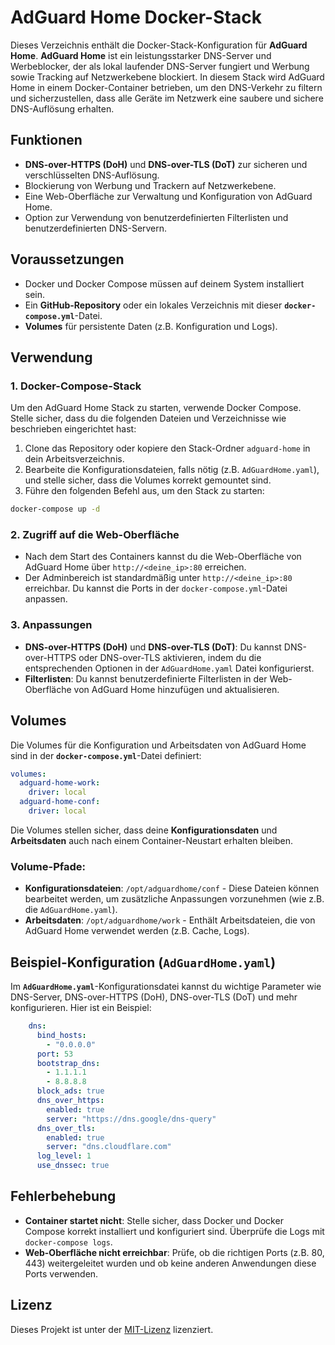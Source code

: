 # AdGuard Home Docker-Stack

Dieses Verzeichnis enthält die Docker-Stack-Konfiguration für **AdGuard Home**. **AdGuard Home** ist ein leistungsstarker DNS-Server und Werbeblocker, der als lokal laufender DNS-Server fungiert und Werbung sowie Tracking auf Netzwerkebene blockiert. In diesem Stack wird AdGuard Home in einem Docker-Container betrieben, um den DNS-Verkehr zu filtern und sicherzustellen, dass alle Geräte im Netzwerk eine saubere und sichere DNS-Auflösung erhalten.

## Funktionen

- **DNS-over-HTTPS (DoH)** und **DNS-over-TLS (DoT)** zur sicheren und verschlüsselten DNS-Auflösung.
- Blockierung von Werbung und Trackern auf Netzwerkebene.
- Eine Web-Oberfläche zur Verwaltung und Konfiguration von AdGuard Home.
- Option zur Verwendung von benutzerdefinierten Filterlisten und benutzerdefinierten DNS-Servern.
  
## Voraussetzungen

- Docker und Docker Compose müssen auf deinem System installiert sein.
- Ein **GitHub-Repository** oder ein lokales Verzeichnis mit dieser **`docker-compose.yml`**-Datei.
- **Volumes** für persistente Daten (z.B. Konfiguration und Logs).

## Verwendung

### 1. Docker-Compose-Stack

Um den AdGuard Home Stack zu starten, verwende Docker Compose. Stelle sicher, dass du die folgenden Dateien und Verzeichnisse wie beschrieben eingerichtet hast:

1. Clone das Repository oder kopiere den Stack-Ordner `adguard-home` in dein Arbeitsverzeichnis.
2. Bearbeite die Konfigurationsdateien, falls nötig (z.B. `AdGuardHome.yaml`), und stelle sicher, dass die Volumes korrekt gemountet sind.
3. Führe den folgenden Befehl aus, um den Stack zu starten:

```bash
docker-compose up -d
```

### 2. Zugriff auf die Web-Oberfläche

- Nach dem Start des Containers kannst du die Web-Oberfläche von AdGuard Home über `http://<deine_ip>:80` erreichen.
- Der Adminbereich ist standardmäßig unter `http://<deine_ip>:80` erreichbar. Du kannst die Ports in der `docker-compose.yml`-Datei anpassen.

### 3. Anpassungen

- **DNS-over-HTTPS (DoH)** und **DNS-over-TLS (DoT)**: Du kannst DNS-over-HTTPS oder DNS-over-TLS aktivieren, indem du die entsprechenden Optionen in der `AdGuardHome.yaml` Datei konfigurierst.
- **Filterlisten**: Du kannst benutzerdefinierte Filterlisten in der Web-Oberfläche von AdGuard Home hinzufügen und aktualisieren.

## Volumes

Die Volumes für die Konfiguration und Arbeitsdaten von AdGuard Home sind in der **`docker-compose.yml`**-Datei definiert:

```yaml
volumes:
  adguard-home-work:
    driver: local
  adguard-home-conf:
    driver: local
```

Die Volumes stellen sicher, dass deine **Konfigurationsdaten** und **Arbeitsdaten** auch nach einem Container-Neustart erhalten bleiben.

### Volume-Pfade:

- **Konfigurationsdateien**: `/opt/adguardhome/conf` - Diese Dateien können bearbeitet werden, um zusätzliche Anpassungen vorzunehmen (wie z.B. die `AdGuardHome.yaml`).
- **Arbeitsdaten**: `/opt/adguardhome/work` - Enthält Arbeitsdateien, die von AdGuard Home verwendet werden (z.B. Cache, Logs).

## Beispiel-Konfiguration (`AdGuardHome.yaml`)

Im **`AdGuardHome.yaml`**-Konfigurationsdatei kannst du wichtige Parameter wie DNS-Server, DNS-over-HTTPS (DoH), DNS-over-TLS (DoT) und mehr konfigurieren. Hier ist ein Beispiel:

```yaml
    dns:
      bind_hosts:
        - "0.0.0.0"
      port: 53
      bootstrap_dns:
        - 1.1.1.1
        - 8.8.8.8
      block_ads: true
      dns_over_https:
        enabled: true
        server: "https://dns.google/dns-query"
      dns_over_tls:
        enabled: true
        server: "dns.cloudflare.com"
      log_level: 1
      use_dnssec: true
```

## Fehlerbehebung

- **Container startet nicht**: Stelle sicher, dass Docker und Docker Compose korrekt installiert und konfiguriert sind. Überprüfe die Logs mit `docker-compose logs`.
- **Web-Oberfläche nicht erreichbar**: Prüfe, ob die richtigen Ports (z.B. 80, 443) weitergeleitet wurden und ob keine anderen Anwendungen diese Ports verwenden.

## Lizenz

Dieses Projekt ist unter der [MIT-Lizenz](LICENSE) lizenziert.

